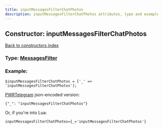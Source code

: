 ```yaml
---
title: inputMessagesFilterChatPhotos
description: inputMessagesFilterChatPhotos attributes, type and example
---
```

## Constructor: inputMessagesFilterChatPhotos  
[Back to constructors index](index.md)






### Type: [MessagesFilter](../types/MessagesFilter.md)


### Example:

```
$inputMessagesFilterChatPhotos = ['_' => 'inputMessagesFilterChatPhotos'];
```  

[PWRTelegram](https://pwrtelegram.xyz) json-encoded version:

```
{"_": "inputMessagesFilterChatPhotos"}
```


Or, if you're into Lua:  


```
inputMessagesFilterChatPhotos={_='inputMessagesFilterChatPhotos'}

```



